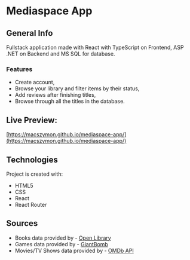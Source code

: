 # Mediaspace App

## General Info
Fullstack application made with React with TypeScript on Frontend, ASP .NET on Backend and MS SQL for database. 

### Features
* Create account,
* Browse your library and filter items by their status,
* Add reviews after finishing titles,
* Browse through all the titles in the database.

## Live Preview:
[https://macszymon.github.io/mediaspace-app/](https://macszymon.github.io/mediaspace-app/)
 
## Technologies
Project is created with:
* HTML5
* CSS
* React
* React Router

## Sources
* Books data provided by - [Open Library](https://openlibrary.org/developers/api)
* Games data provided by - [GiantBomb](https://www.giantbomb.com/api/)
* Movies/TV Shows data provided by - [OMDb API](https://www.omdbapi.com/)
